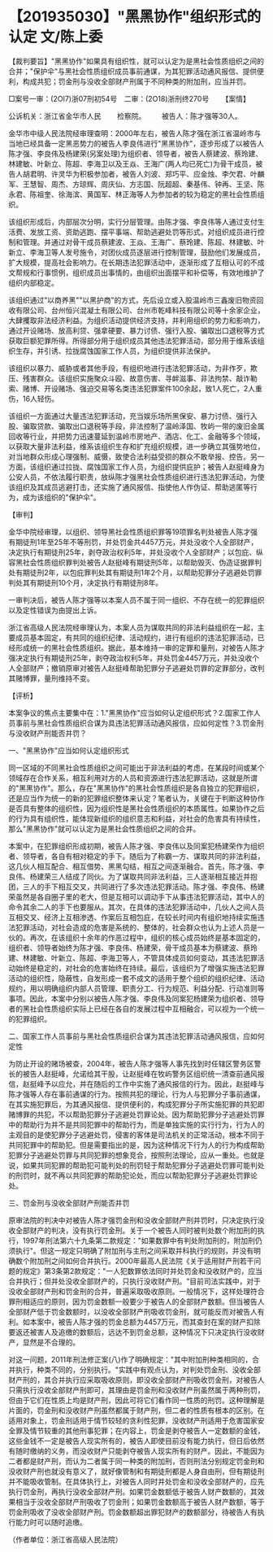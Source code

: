 # 【201935030】"黑黑协作"组织形式的认定 文/陈上委

【裁判要旨】"黑黑协作"如果具有组织性，就可以认定为是黑社会性质组织之间的合并；"保护伞"与黑社会性质组织成员事前通谋，为其犯罪活动通风报信、提供便利，构成共犯；罚金刑与没收全部财产刑属于不同种类的附加刑，应当并罚。

□案号一审：(2OI7)浙07刑初54号　二审：(2O18)浙刑终270号 　　【案情】

公诉机关：浙江省金华市人民 　　检察院。 　　被告人：陈才强等30人。

金华市中级人民法院经审理查明：2000年左右，被告人陈才强在浙江省温岭市与当地已经具备一定黑恶势力的被告人李良伟进行"黑黑协作"，逐步形成了以被告人陈才强、李良伟及杨建荣(另案处理)为组织者、领导者，被告人蔡建波、蔡玲建、林建敏、叶新立、陈超、李海卫以及王焱、王海广(两人均已死亡)为骨干成员，被告人胡君明、许灵华为积极参加者，被告人刘波、郑巧平、应金烛、李欠君、叶麟军、王慧智、周杰、方琼辉、周庆仙、方志国、阮超超、秦基伟、钟再、王坚、陈永君、陈祖奎、徐海滨、黄国军、林正海等人为参加者的较为稳定的黑社会性质组织。

该组织形成后，内部层次分明，实行分层管理。由陈才强、李良伟等人通过支付生活费、发放工资、资助逃跑、摆平事端、帮助逃避处罚等形式，对组织成员进行控制和管理。并通过对骨干成员蔡建波、王焱、王海广、蔡玲建、陈超、林建敏、叶新立、李海卫等人发号施令，对团伙成员逐层进行控制管理，鼓励他们发展成员，扩大规模，提高社会影响力。在长期违法犯罪活动中，逐渐形成了互相认可的不成文帮规和行事惯例，组织成员出事情的，由组织出面摆平和补偿等，有效地维护了组织内部稳定。

该组织通过"以商养黑""以黑护商"的方式，先后设立或入股温岭市三鑫废旧物资回收有限公司、台州恒兴混凝土有限公司、台州市乾峰科技有限公司等十余家企业，大肆攫取非法经济利益。为组织活动提供经济支持，并利用组织的势力和影响力，通过开设赌场、放高利贷、强拿硬要、暴力讨债、强行入股、骗取出口退税等方式获取巨额犯罪所得。所得部分用于组织成员其他违法犯罪活动，部分用于维系该组织生存，并引诱、拉拢腐蚀国家工作人员，为组织提供非法保护。

该组织以暴力、威胁或者其他手段，有组织地进行违法犯罪活动，为非作歹，欺压、残害群众。该组织实施聚众斗殴、故意伤害、寻衅滋事、非法拘禁、敲诈勒索、赌博、开设赌场、强迫交易等名类违法犯罪案件100余起，致1人死亡，2人重伤，16人轻伤。

该组织一方面通过大量违法犯罪活动，充当娱乐场所黑保安、暴力讨债、强行入股、骗取贷款、骗取出口退税等手段，非法控制了温岭泽国、牧屿一带的废旧金属回收等行业，并把势力迅速蔓延到温岭市房地产、酒店、化工、金融等多个领域，以获取大量非法利益，维系该组织生存和扩充组织规模，进一步确立其强势地位，对当地群众形成心理强制、威慑，致使合法利益受损的群众不敢举报、控告。另一方面，该组织通过拉拢、腐蚀国家工作人员，为组织提供庇护；被告人赵挺峰身为公安人员，不依法履行职责，放纵陈才强黑社会性质组织进行违法犯罪活动，为使该组织及其成员逃避打击，还实施了通风报信、指使他人作伪证、帮助逃匿等行为，成为该组织的"保护伞"。

【审判】

金华中院经审理，以组织、领导黑社会性质组织罪等19项罪名判处被告人陈才强有期徒刑1年至25年不等刑罚，并处罚金共4457万元，并处没收个人全部财产，决定执行有期徒刑25年，剥夺政治权利5年，并处没收个人全部财产；以包庇、纵容黑社会性质组织罪判处被告人赵挺峰有期徒刑5年，以帮助毁灭、伪造证据罪判处有期徒刑2年，以包庇罪判处其有期徒刑1年2个月，以帮助犯罪分子逃避处罚罪判处其有期徒刑10个月，决定执行有期徒刑8年。

一审判决后，被告人陈才强等以本案人员不属于同一组织、不存在统一的犯罪组织以及定性错误为由提出上诉。

浙江省高级人民法院经审理认为，本案人员为谋取共同的非法利益组织在一起，主要成员基本固定，有共同的组织纪律、活动规约，进行有组织的违法犯罪活动，已经形成统一的黑社会性质组织。据此，基本维持一审的定罪和量刑，对被告人陈才强决定执行有期徒刑25年，剥夺政治权利5年，并处罚金4457万元，并处没收个人全部财产；撤销原审对被告人赵挺峰帮助犯罪分子逃避处罚罪的定罪部分，改判其赌博罪，量刑维持不变。

【评析】

本案争议的焦点主要集中在：1."黑黑协作"应当如何认定组织形式？2.国家工作人员事前与黑社会性质组织合谋为具违法犯罪活动通风报信，应如何定性？3.罚金刑与没收财产刑能否并罚？

一、"黑黑协作"应当如何认定组织形式

同一区域的不同黑社会性质组织之间可能出于非法利益的考虑，在某段时间或某个领域存在合作关系，相互利用对方的人员和资源进行违法犯罪活动，这就是所谓的"黑黑协作"。那么，存在"黑黑协作"的黑社会性质组织是各自独立的犯罪组织，还是应当作为统一的新的犯罪组织整体来认定？笔者认为，关键在于判断这种协作是否具有整体的组织性，因为组织性是黑社会性质组织的本质属性。如果协作之后的行为具有组织性，能体现新组织的组织意志和利益，对社会的危害具有持续性，那么"黑黑协作"就可以认定为是黑社会性质组织之间的合并。

本案中，在犯罪组织形成初期，被告人陈才强、李良伟以及同案犯杨建荣作为组织者、领导者，各自有相对稳定的手下。随后为了称霸一方、谋取共同的非法利益，这几伙人相互配合、相互借势、黑黑勾结，相互之间逐渐融合。首先，陈才强、李良伟、杨建荣三人结成了同伙。为了谋取共同非法利益，三人逐渐相互接近并抱团，三人的手下相互交叉，共同进行了多次违法犯罪活动。陈才强、李良伟、杨建荣虽然是各自圈子里的老大，但是互相可以调动手下从事违法犯罪活动，其中人的命令其余二人的手下也要服从。其次，在具体的违法犯罪活动中，几伙人之间人员互相交叉、经济上互相渗透、作案后互相包庇，在较长时间内有组织地持续实施违法犯罪活动，对社会造成的危害是系统的、整体的，社会群众也认为上述人员是一伙的。再次，在该组织十余年的作恶过程中，组织的核心成员始终是基本固定的，组织者、领导者始终为陈才强、李良伟、杨建荣，骨干成员基本为蔡建波、蔡玲建、林建敏、叶新立、陈超、李海卫等人，不管具体成员如何变动，其违法犯罪活动始终是稳定的，对社会的危害始终在持续。最后，该组织为了增强实施违法犯罪活动的组织性，隐蔽性，自发形成一套不成文的适用于整个组织的组织纪律、活动规约，用以明确组织内部人员管理、职责分工、行为规范、利益分配、行动准则等事项。因此，本案中分别以被告人陈才强、李良伟及同案犯杨建荣为组织者、领导者的黑社会性质组织实际上已经在各自的发展过程中互相融合，可以视为一个统一的犯罪组织。

二、国家工作人员事前与黑社会性质组织合谋为其违法犯罪活动通风报信，应如何定性

为防止开设的赌场被查，2004年，被告人陈才强等人事先找到时任辖区警务区警长的被告人赵挺峰，允诺给其干股，让赵挺峰在牧屿警务区组织统一清查前通风报信，赵挺峰予以应允，并在随后的工作中实施了通风报信的行为。因此，赵挺峰与陈才强等人存在事前通谋的行为。按照共犯的理论，行为人与犯罪分子事前通谋，在其实施犯罪后，为其通风报信、提供便利的，构成犯罪分子所实施犯罪的共犯即赌博罪的共犯，不以帮助犯罪分子逃避处罚罪论处。因为帮助犯罪分子逃避处罚罪中的帮助行为并不是共同犯罪中的帮助行为，而是单独实施的实行行为，行为人的主观目的是使犯罪分子逃避处罚，侵害的客体是司法机关的正常活动，根本不同于共同犯罪中的帮助犯。但是需要指出的是，因为这种情况下行为人的行为构成帮助犯罪分子逃避处罚罪与共同犯罪的想象竞合，按照刑法理论，应从一重处。也就是说，如果共同犯罪的帮助犯可能判处的刑罚轻于帮助犯罪分子逃避处罚罪可能判处的刑罚时，就不再以共同犯罪的帮助犯论处，而应以帮助犯罪分子逃避处罚罪论处。

三、罚金刑与没收全部财产刑能否并罚

原审法院的判决中对被告人陈才强罚金刑和没收全部财产刑并罚时，只决定执行没收全部财产的判决，没有执行罚金刑。关于一个被告人同时被判处数个附加刑的执行，1997年刑法第六十九条第二款规定："如果数罪中有判处附加刑的，附加刑仍须执行"。但这一规定只明确了附加刑与主刑之间采取并科执行的规则，并没有明确数个附加刑之间如何合并执行。2000年最高人民法院《关于适用财产刑若干问题的规定》第3条第2款规定："一人犯数罪依法同时并处罚金和没收财产的，应当合并执行；但并处没收全部财产的，只执行没收财产刑。"目前司法实践中，对于没收全部财产刑和罚金刑的合并，普遍采取吸收原则。一般情况下，这样处理符合罪刑相适应的原则，因为罚金数额一般要少于被告人的全部财产数额。但当被告人全部财产低于罚金数额时，以没收全部财产刑吸收罚金刑，就可能反而对被告人有利。如本案中，被告人陈才强的罚金总额为4457万元，而其查封在案的财产扣除要返还被害人及追缴的数额后，远达不到罚金总额，这种情况下只决定执行没收财产，显然是不合理的。

对这一问题，2011年刑法修正案(八)作了明确规定："其中附加刑种类相同的，合并执行，种类不同的，分别执行。"实践中有观点认为，对判处罚金刑、没收全部财产刑的，其合并执行应采取吸收原则，即没收全部财产刑吸收罚金刑，对被告人只需执行没收全部财产刑即可，其理由是罚金刑和没收财产刑虽然属于两种刑罚，但由于它们在性质上均是财产刑，因此可将它们看作同一性质的刑罚。这种理解是片面的，罚金刑和没收财产刑虽然都属于财产刑，但二者的性质有根本的区别。在适用对象上，罚金刑适用于情节较轻的贪利性犯罪，没收财产刑适用于危害国家安全罪及情节较重的其他刑事犯罪；在内容上，罚金是剥夺被告人一定数额的金钱，这些金钱不一定是被告人现实所有的，被告人即使目前没有能力执行，但日后依然有随时缴纳的义务，而没收财产只能剥夺被告人现实所有的财产。因此，不能因为二者都是财产刑，而认为二者属于同一种类的附加刑，否则刑法分别规定罚金刑和没收财产刑也就没有意义了，就好像管制和有期徒刑都是人身自由刑，但有期徒刑并不能吸收管制。在具体执行上，对被告人同时并处罚金和没收全部财产的，应先执行罚金刑，再执行没收全部财产刑。如果罚金数额低于被告人财产数额的，其效果相当于没收全部财产刑吸收了罚金刑；如果罚金数额高于被告人财产数额，等于罚金刑吸收了没收全部财产刑。罚金数额超出罪犯财产的数额部分，待被告人有执行能力时可以随时追缴。

（作者单位：浙江省高级人民法院）